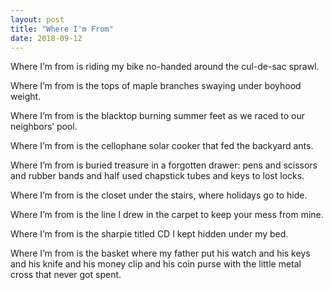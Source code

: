 ```yaml
---
layout: post
title: "Where I'm From"
date: 2018-09-12
---
```


Where I’m from is riding my bike no-handed around the cul-de-sac sprawl.

Where I’m from is the tops of maple branches swaying under boyhood weight.

Where I’m from is the blacktop burning summer feet as we raced to our neighbors’ pool.

Where I’m from is the cellophane solar cooker that fed the backyard ants.

Where I’m from is buried treasure in a forgotten drawer: pens and scissors and rubber bands and half used chapstick tubes and keys to lost locks.

Where I’m from is the closet under the stairs, where holidays go to hide.

Where I’m from is the line I drew in the carpet to keep your mess from mine.

Where I’m from is the sharpie titled CD I kept hidden under my bed.

Where I’m from is the basket where my father put his watch and his keys and his knife and his money clip and his coin purse with the little metal cross that never got spent.
